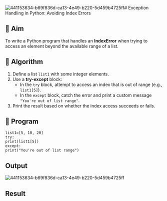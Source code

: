 ![441153634-b69f836d-ca13-4e49-b220-5d459b4725ff](https://github.com/user-attachments/assets/febd0ff2-5b8e-4654-8b21-dc0d2ae4e624)# Exception Handling in Python: Avoiding Index Errors

## 🎯 Aim
To write a Python program that handles an **IndexError** when trying to access an element beyond the available range of a list.

## 🧠 Algorithm
1. Define a list `list1` with some integer elements.
2. Use a **try-except** block:
   - In the `try` block, attempt to access an index that is out of range (e.g., `list1[5]`).
   - In the `except` block, catch the error and print a custom message `"You're out of list range"`.
3. Print the result based on whether the index access succeeds or fails.

## 🧾 Program
```
list1=[5, 10, 20] 
try: 
print(list1[5]) 
except: 
print("You're out of list range")
```

## Output

![441153634-b69f836d-ca13-4e49-b220-5d459b4725ff](https://github.com/user-attachments/assets/9d2bc390-6f65-4504-8ca9-bbd02959b066)


## Result
